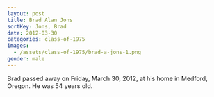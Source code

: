 ```yaml
---
layout: post
title: Brad Alan Jons
sortKey: Jons, Brad
date: 2012-03-30
categories: class-of-1975
images:
  - /assets/class-of-1975/brad-a-jons-1.png
gender: male
---
```

Brad passed away on Friday, March 30, 2012, at his home in Medford, Oregon.  He was 54 years old.  
